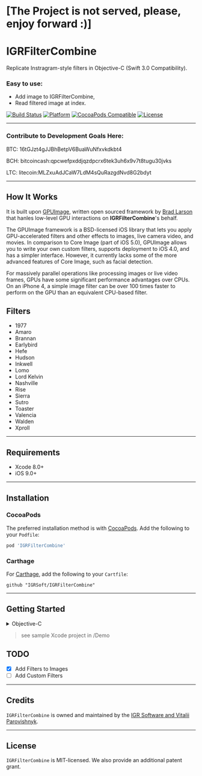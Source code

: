 [The Project is not served, please, enjoy forward :)]
==

# IGRFilterCombine

Replicate Instragram-style filters in Objective-C (Swift 3.0 Compatibility).

### Easy to use:
- Add image to IGRFilterCombine,
- Read filtered image at index.

[![Build Status](https://travis-ci.org/IGRSoft/IGRFilterCombine.svg)](https://travis-ci.org/IGRSoft/IGRFilterCombine)
[![Platform](https://img.shields.io/badge/platform-iOS-lightgrey.svg?style=flat)](http://www.apple.com/ios/)
[![CocoaPods Compatible](https://img.shields.io/cocoapods/v/IGRFilterCombine.svg)](https://img.shields.io/cocoapods/v/IGRFilterCombine.svg)
[![License](https://img.shields.io/badge/license-MIT-brightgreen.svg?style=flat)](https://opensource.org/licenses/MIT)

 ___
### Contribute to Development Goals Here: 

BTC: 16tGJzt4gJJBhBetpV6BuaWuNfxvkdkbt4

BCH: bitcoincash:qpcwefpxddjqzdpcrx6tek3uh6x9v7t8tugu30jvks

LTC: litecoin:MLZxuAdJCaW7LdM4sQuRazgdNvd8G2bdyt

___
## How It Works
It is built upon [GPUImage](https://github.com/BradLarson/GPUImage), written open sourced framework by [Brad Larson](http://stackoverflow.com/users/19679/brad-larson) that hanles low-level GPU interactions on **IGRFilterCombine**'s behalf.

The GPUImage framework is a BSD-licensed iOS library that lets you apply GPU-accelerated filters and other effects to images, live camera video, and movies. In comparison to Core Image (part of iOS 5.0), GPUImage allows you to write your own custom filters, supports deployment to iOS 4.0, and has a simpler interface. However, it currently lacks some of the more advanced features of Core Image, such as facial detection.

For massively parallel operations like processing images or live video frames, GPUs have some significant performance advantages over CPUs. On an iPhone 4, a simple image filter can be over 100 times faster to perform on the GPU than an equivalent CPU-based filter.

## Filters
- 1977
- Amaro
- Brannan
- Earlybird
- Hefe
- Hudson
- Inkwell
- Lomo
- Lord Kelvin
- Nashville
- Rise
- Sierra
- Sutro
- Toaster
- Valencia
- Walden
- Xproll

___
## Requirements

- Xcode 8.0+
- iOS 9.0+

___
## Installation

### CocoaPods

The preferred installation method is with [CocoaPods](https://cocoapods.org). Add the following to your `Podfile`:

```ruby
pod 'IGRFilterCombine'
```

### Carthage

For [Carthage](https://github.com/Carthage/Carthage), add the following to your `Cartfile`:

```ogdl
github "IGRSoft/IGRFilterCombine"
```

___
## Getting Started

<details>
  <summary>Objective-C</summary>
  <p>
```objective-c
@import IGRFilterCombine;

@interface ViewController ()

@property (nonatomic, strong) IGRFilterCombine *filterCombine;

@end

@implementation ViewController

- (void)viewDidLoad
{
    [super viewDidLoad];

    self.filterCombine = [[IGRFilterCombine alloc] initWithDelegate:self];
}

- (void)setupImage:(UIImage *)image
{
    __weak typeof(self) weak = self;
    [self.filterCombine setImage:image
                      completion:^(UIImage * _Nullable processedImage, NSUInteger idx) {
                        //Process Image
                    }
                         preview:^(UIImage * _Nullable processedImage, NSUInteger idx) {
                            //Process Preview
    }];
}

- (NSString *)filtereNameAtIndex:(NSUInteger)imageIndex;
- (UIImage *)filteredImageAtIndex:(NSUInteger)imageIndex;
- (UIImage *)filteredPreviewImageAtIndex:(NSUInteger)imageIndex;

- (NSUInteger)count;

#pragma mark - IGRFilterCombineDelegate

- (CGSize)previewSize
{
    return CGSizeMake(70.0, 70.0);
}

@end
```
</p></details>
<details>
  <summary>Swift 3.0</summary>
  <p>
```swift
import IGRFilterCombine

class ViewController: UIViewController {
    fileprivate var filterCombine: IGRFilterCombine?

    override func viewDidLoad() {
        super.viewDidLoad()

        filterCombine = IGRFilterCombine(delegate: self as IGRFilterCombineDelegate)
    }

    func setupWorkImage(_ image: UIImage) {
        self.filterCombine?.setImage(image, completion: { (processedImage, idx) in
            //Process Image
        }) { (processedImage, idx) in
            //Process Preview
        }
    }

    

    self.imageView?.image = image
    self.collectionView?.reloadData()
    }
    
    // MARK: - IGRFilterCombineDelegate

    extension ViewController : IGRFilterCombineDelegate {
        func previewSize() -> CGSize {
            return CGSize(width: 70.0, height: 70.0)
        }
    }

    open func filtereName(at imageIndex: UInt) -> String

    open func filteredImage(at imageIndex: UInt) -> UIImage

    open func filteredPreviewImage(at imageIndex: UInt) -> UIImage


    open func count() -> UInt
}
```
</p></details>

> see sample Xcode project in /Demo

## TODO
 - [x] Add Filters to Images
 - [ ] Add Custom Filters

___
## Credits

`IGRFilterCombine` is owned and maintained by the [IGR Software and Vitalii Parovishnyk](https://igrsoft.com).

___
## License

`IGRFilterCombine` is MIT-licensed. We also provide an additional patent grant.
